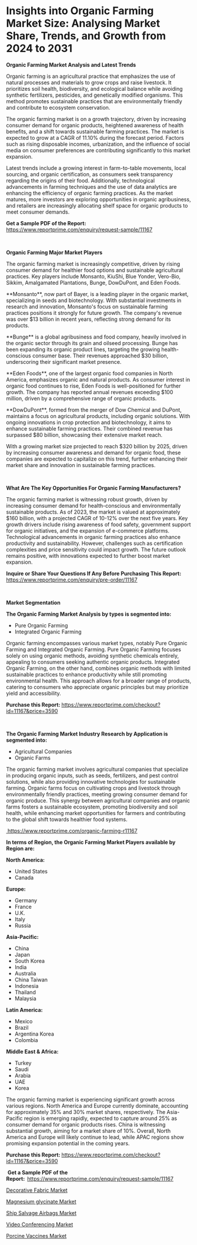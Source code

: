 <p><h1>Insights into Organic Farming Market Size: Analysing Market Share, Trends, and Growth from 2024 to 2031</h1></p><p><strong>Organic Farming Market Analysis and Latest Trends</strong></p>
<p><p>Organic farming is an agricultural practice that emphasizes the use of natural processes and materials to grow crops and raise livestock. It prioritizes soil health, biodiversity, and ecological balance while avoiding synthetic fertilizers, pesticides, and genetically modified organisms. This method promotes sustainable practices that are environmentally friendly and contribute to ecosystem conservation.</p><p>The organic farming market is on a growth trajectory, driven by increasing consumer demand for organic products, heightened awareness of health benefits, and a shift towards sustainable farming practices. The market is expected to grow at a CAGR of 11.10% during the forecast period. Factors such as rising disposable incomes, urbanization, and the influence of social media on consumer preferences are contributing significantly to this market expansion. </p><p>Latest trends include a growing interest in farm-to-table movements, local sourcing, and organic certification, as consumers seek transparency regarding the origins of their food. Additionally, technological advancements in farming techniques and the use of data analytics are enhancing the efficiency of organic farming practices. As the market matures, more investors are exploring opportunities in organic agribusiness, and retailers are increasingly allocating shelf space for organic products to meet consumer demands.</p></p>
<p><strong>Get a Sample PDF of the Report:&nbsp;</strong> <a href="https://www.reportprime.com/enquiry/request-sample/11167">https://www.reportprime.com/enquiry/request-sample/11167</a></p>
<p>&nbsp;</p>
<p><strong>Organic Farming Major Market Players</strong></p>
<p><p>The organic farming market is increasingly competitive, driven by rising consumer demand for healthier food options and sustainable agricultural practices. Key players include Monsanto, KiuShi, Blue Yonder, Vero-Bio, Sikkim, Amalgamated Plantations, Bunge, DowDuPont, and Eden Foods.</p><p>**Monsanto**, now part of Bayer, is a leading player in the organic market, specializing in seeds and biotechnology. With substantial investments in research and innovation, Monsanto's focus on sustainable farming practices positions it strongly for future growth. The company's revenue was over $13 billion in recent years, reflecting strong demand for its products.</p><p>**Bunge** is a global agribusiness and food company, heavily involved in the organic sector through its grain and oilseed processing. Bunge has been expanding its organic product lines, targeting the growing health-conscious consumer base. Their revenues approached $30 billion, underscoring their significant market presence.</p><p>**Eden Foods**, one of the largest organic food companies in North America, emphasizes organic and natural products. As consumer interest in organic food continues to rise, Eden Foods is well-positioned for further growth. The company has reported annual revenues exceeding $100 million, driven by a comprehensive range of organic products.</p><p>**DowDuPont**, formed from the merger of Dow Chemical and DuPont, maintains a focus on agricultural products, including organic solutions. With ongoing innovations in crop protection and biotechnology, it aims to enhance sustainable farming practices. Their combined revenue has surpassed $80 billion, showcasing their extensive market reach.</p><p>With a growing market size projected to reach $320 billion by 2025, driven by increasing consumer awareness and demand for organic food, these companies are expected to capitalize on this trend, further enhancing their market share and innovation in sustainable farming practices.</p></p>
<p>&nbsp;</p>
<p><strong>What Are The Key Opportunities For Organic Farming Manufacturers?</strong></p>
<p><p>The organic farming market is witnessing robust growth, driven by increasing consumer demand for health-conscious and environmentally sustainable products. As of 2023, the market is valued at approximately $160 billion, with a projected CAGR of 10-12% over the next five years. Key growth drivers include rising awareness of food safety, government support for organic initiatives, and the expansion of e-commerce platforms. Technological advancements in organic farming practices also enhance productivity and sustainability. However, challenges such as certification complexities and price sensitivity could impact growth. The future outlook remains positive, with innovations expected to further boost market expansion.</p></p>
<p><strong>Inquire or Share Your Questions If Any Before Purchasing This Report:</strong> <a href="https://www.reportprime.com/enquiry/pre-order/11167">https://www.reportprime.com/enquiry/pre-order/11167</a></p>
<p>&nbsp;</p>
<p><strong>Market Segmentation</strong></p>
<p><strong>The Organic Farming Market Analysis by types is segmented into:</strong></p>
<p><ul><li>Pure Organic Farming</li><li>Integrated Organic Farming</li></ul></p>
<p><p>Organic farming encompasses various market types, notably Pure Organic Farming and Integrated Organic Farming. Pure Organic Farming focuses solely on using organic methods, avoiding synthetic chemicals entirely, appealing to consumers seeking authentic organic products. Integrated Organic Farming, on the other hand, combines organic methods with limited sustainable practices to enhance productivity while still promoting environmental health. This approach allows for a broader range of products, catering to consumers who appreciate organic principles but may prioritize yield and accessibility.</p></p>
<p><strong>Purchase this Report:&nbsp;</strong><a href="https://www.reportprime.com/checkout?id=11167&price=3590">https://www.reportprime.com/checkout?id=11167&price=3590</a></p>
<p>&nbsp;</p>
<p><strong>The Organic Farming Market Industry Research by Application is segmented into:</strong></p>
<p><ul><li>Agricultural Companies</li><li>Organic Farms</li></ul></p>
<p><p>The organic farming market involves agricultural companies that specialize in producing organic inputs, such as seeds, fertilizers, and pest control solutions, while also providing innovative technologies for sustainable farming. Organic farms focus on cultivating crops and livestock through environmentally friendly practices, meeting growing consumer demand for organic produce. This synergy between agricultural companies and organic farms fosters a sustainable ecosystem, promoting biodiversity and soil health, while enhancing market opportunities for farmers and contributing to the global shift towards healthier food systems.</p></p>
<p><a href="https://www.reportprime.com/organic-farming-r11167">&nbsp;https://www.reportprime.com/organic-farming-r11167</a></p>
<p><strong>In terms of Region, the Organic Farming Market Players available by Region are:</strong></p>
<p>
    <p> <strong> North America: </strong>
        <ul>
            <li>United States</li>
            <li>Canada</li>
        </ul>
        </p> 
    <p> <strong> Europe: </strong>
        <ul>
            <li>Germany</li>
            <li>France</li>
            <li>U.K.</li>
            <li>Italy</li>
            <li>Russia</li>
        </ul>
        </p> 
    <p> <strong> Asia-Pacific: </strong>
        <ul>
            <li>China</li>
            <li>Japan</li>
            <li>South Korea</li>
            <li>India</li>
            <li>Australia</li>
            <li>China Taiwan</li>
            <li>Indonesia</li>
            <li>Thailand</li>
            <li>Malaysia</li>
        </ul>
        </p> 
    <p> <strong> Latin America: </strong>
        <ul>
            <li>Mexico</li>
            <li>Brazil</li>
            <li>Argentina Korea</li>
            <li>Colombia</li>
        </ul>
        </p> 
    <p> <strong> Middle East & Africa: </strong>
        <ul>
            <li>Turkey</li>
            <li>Saudi</li>
            <li>Arabia</li>
            <li>UAE</li>
            <li>Korea</li>
        </ul>
    </p>
    </p>
<p><p>The organic farming market is experiencing significant growth across various regions. North America and Europe currently dominate, accounting for approximately 35% and 30% market shares, respectively. The Asia-Pacific region is emerging rapidly, expected to capture around 25% as consumer demand for organic products rises. China is witnessing substantial growth, aiming for a market share of 10%. Overall, North America and Europe will likely continue to lead, while APAC regions show promising expansion potential in the coming years.</p></p>
<p><strong>Purchase this Report: </strong><a href="https://www.reportprime.com/checkout?id=11167&price=3590">https://www.reportprime.com/checkout?id=11167&price=3590</a></p>
<p>&nbsp;<strong>Get a Sample PDF of the Report:&nbsp;&nbsp;</strong><a href="https://www.reportprime.com/enquiry/request-sample/11167">https://www.reportprime.com/enquiry/request-sample/11167</a></p>
<p><strong></strong></p>
<p><p><a href="https://medium.com/@zoe.lambert5754/the-decorative-fabric-market-report-analyzes-important-operational-and-performance-data-so-one-f8d318701b61">Decorative Fabric Market</a></p><p><a href="https://medium.com/@zoe.lambert5754/this-report-aims-to-provide-a-comprehensive-presentation-of-the-global-market-for-magnesium-df3eb107f020">Magnesium glycinate Market</a></p><p><a href="https://issuu.com/reportprime-2/docs/ship-salvage-airbags-market-size-20_918cd17327f3de">Ship Salvage Airbags Market</a></p><p><a href="https://github.com/BryceTownsendr/Market-Research-Report-List-6/blob/main/video-conferencing-market.md">Video Conferencing Market</a></p><p><a href="https://www.linkedin.com/pulse/global-porcine-vaccines-market-analysis-trends-forecasts-zhvze?trackingId=kh1L4XqcTey1GFWDNI45jg%3D%3D">Porcine Vaccines Market</a></p></p>
